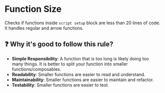# Function Size

Checks if functions inside `script setup` block are less than 20 lines of code. It handles regular and arrow functions.

## ❓ Why it's good to follow this rule?

- **Simple Responsibility**: A function that is too long is likely doing too many things. It is better to split your function into smaller functions/composables.
- **Readability**: Smaller functions are easier to read and understand.
- **Maintainability**: Smaller functions are easier to maintain and refactor.
- **Testability**: Smaller functions are easier to test.
